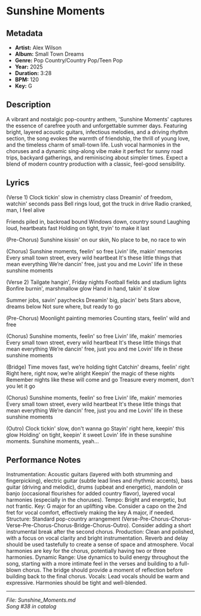 # Sunshine Moments

## Metadata
- **Artist:** Alex Wilson
- **Album:** Small Town Dreams
- **Genre:** Pop Country/Country Pop/Teen Pop
- **Year:** 2025
- **Duration:** 3:28
- **BPM:** 120
- **Key:** G

## Description
A vibrant and nostalgic pop-country anthem, 'Sunshine Moments' captures the essence of carefree youth and unforgettable summer days. Featuring bright, layered acoustic guitars, infectious melodies, and a driving rhythm section, the song evokes the warmth of friendship, the thrill of young love, and the timeless charm of small-town life. Lush vocal harmonies in the choruses and a dynamic sing-along vibe make it perfect for sunny road trips, backyard gatherings, and reminiscing about simpler times. Expect a blend of modern country production with a classic, feel-good sensibility.

## Lyrics

(Verse 1)
Clock tickin' slow in chemistry class
Dreamin' of freedom, watchin' seconds pass
Bell rings loud, got the truck in drive
Radio cranked, man, I feel alive

Friends piled in, backroad bound
Windows down, country sound
Laughing loud, heartbeats fast
Holding on tight, tryin' to make it last

(Pre-Chorus)
Sunshine kissin' on our skin,
No place to be, no race to win

(Chorus)
Sunshine moments, feelin' so free
Livin' life, makin' memories
Every small town street, every wild heartbeat
It's these little things that mean everything
We’re dancin' free, just you and me
Lovin' life in these sunshine moments

(Verse 2)
Tailgate hangin', Friday nights
Football fields and stadium lights
Bonfire burnin', marshmallow glow
Hand in hand, takin' it slow

Summer jobs, savin' paychecks
Dreamin' big, placin' bets
Stars above, dreams below
Not sure where, but ready to go

(Pre-Chorus)
Moonlight painting memories
Counting stars, feelin' wild and free

(Chorus)
Sunshine moments, feelin' so free
Livin' life, makin' memories
Every small town street, every wild heartbeat
It's these little things that mean everything
We’re dancin' free, just you and me
Lovin' life in these sunshine moments

(Bridge)
Time moves fast, we’re holding tight
Catchin' dreams, feelin' right
Right here, right now, we’re alright
Keepin' the magic of these nights
Remember nights like these will come and go
Treasure every moment, don't you let it go

(Chorus)
Sunshine moments, feelin' so free
Livin' life, makin' memories
Every small town street, every wild heartbeat
It's these little things that mean everything
We’re dancin' free, just you and me
Lovin' life in these sunshine moments

(Outro)
Clock tickin' slow, don't wanna go
Stayin' right here, keepin' this glow
Holding' on tight, keepin' it sweet
Lovin' life in these sunshine moments.
Sunshine moments, yeah...

## Performance Notes

Instrumentation: Acoustic guitars (layered with both strumming and fingerpicking), electric guitar (subtle lead lines and rhythmic accents), bass guitar (driving and melodic), drums (upbeat and energetic), mandolin or banjo (occasional flourishes for added country flavor), layered vocal harmonies (especially in the choruses). 
Tempo: Bright and energetic, but not frantic.
Key: G major for an uplifting vibe. Consider a capo on the 2nd fret for vocal comfort, effectively making the key A major, if needed.
Structure: Standard pop-country arrangement (Verse-Pre-Chorus-Chorus-Verse-Pre-Chorus-Chorus-Bridge-Chorus-Outro). Consider adding a short instrumental break after the second chorus.
Production: Clean and polished, with a focus on vocal clarity and bright instrumentation. Reverb and delay should be used tastefully to create a sense of space and atmosphere. Vocal harmonies are key for the chorus, potentially having two or three harmonies.
Dynamic Range: Use dynamics to build energy throughout the song, starting with a more intimate feel in the verses and building to a full-blown chorus. The bridge should provide a moment of reflection before building back to the final chorus.
Vocals: Lead vocals should be warm and expressive. Harmonies should be tight and well-blended.

---
*File: Sunshine_Moments.md*  
*Song #38 in catalog*
